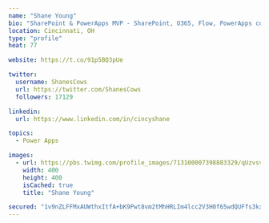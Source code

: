 ```yaml
---
name: "Shane Young"
bio: "SharePoint & PowerApps MVP - SharePoint, O365, Flow, PowerApps consulting? @PowerApps911 | Pure Snark? You found it."
location: Cincinnati, OH
type: "profile"
heat: 77

website: https://t.co/91p5BQ3pUe

twitter:
  username: ShanesCows
  url: https://twitter.com/ShanesCows
  followers: 17129

linkedin:
  url: https://www.linkedin.com/in/cincyshane

topics:
  - Power Apps

images:
  - url: https://pbs.twimg.com/profile_images/713100007398883329/qUzvsvQ3_400x400.jpg
    width: 400
    height: 400
    isCached: true
    title: "Shane Young"

secured: "1v9nZLFFMxAUWthxItfA+bK9Pwt8vm2tMhHRLIm4lcc2V3H0f65wdQUFfs3kxb4ROAaD43syTtQx2ePuUIs5E4d8oG902fyi9qmXiHTgf7cvuER+wuk5YAbu76p0VP3p0UJVPWDrMQu8ZSXW9HJwUZHZGgY8RkLryk0ZAkbqGcyfdD1WiCJG7M1NBC1fqvriEJ0WnpqAnPcRMUkX2qdzDGKlWqMq8eTlGEigQwgdb7W+A92ee1Nu/+mAFNMWbiIs3hrwvW3t3WwbEeUPwl4prrI+Z3GReMbeAH3qmezqW2dH2uRQiXvx6gi6zrufhBfIAdyjut+T3xTNR4RS439jKHi7NB8duvW3e8jmmrWzUd8nbURoTv7BsMLx6LtaCGyiehw6YcP1D7Icf/BXLkXGb39YXfxosVl0H1on/poQlis=;1wEiyihbShOemJ6beENK6Q=="
---
```



